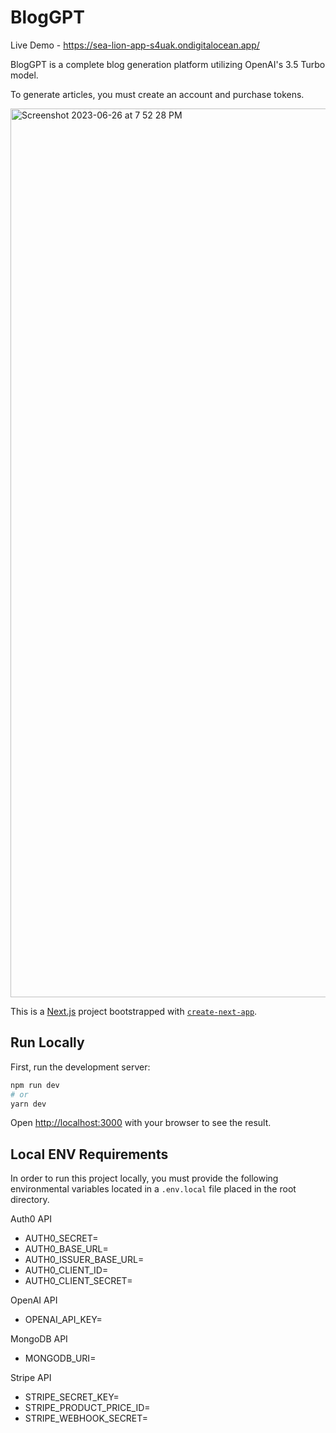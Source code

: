 # BlogGPT

Live Demo - https://sea-lion-app-s4uak.ondigitalocean.app/

BlogGPT is a complete blog generation platform utilizing OpenAI's 3.5 Turbo model.

To generate articles, you must create an account and purchase tokens.

<img width="1422" alt="Screenshot 2023-06-26 at 7 52 28 PM" src="https://github.com/jimmyhogerty/blog-standard/assets/43115008/3c6df92c-2995-41c3-b6ea-a95a8b6b82b3">


This is a [Next.js](https://nextjs.org/) project bootstrapped with [`create-next-app`](https://github.com/vercel/next.js/tree/canary/packages/create-next-app).

## Run Locally

First, run the development server:

```bash
npm run dev
# or
yarn dev
```

Open [http://localhost:3000](http://localhost:3000) with your browser to see the result.

## Local ENV Requirements

In order to run this project locally, you must provide the following environmental variables located in a `.env.local` file placed in the root directory.

Auth0 API
- AUTH0_SECRET=
- AUTH0_BASE_URL=
- AUTH0_ISSUER_BASE_URL=
- AUTH0_CLIENT_ID=
- AUTH0_CLIENT_SECRET=

OpenAI API
- OPENAI_API_KEY=

MongoDB API
- MONGODB_URI=

Stripe API
- STRIPE_SECRET_KEY=
- STRIPE_PRODUCT_PRICE_ID=
- STRIPE_WEBHOOK_SECRET=
